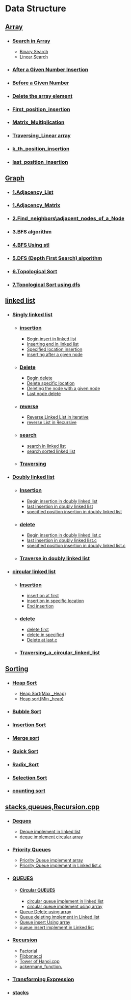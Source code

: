 # Data Structure  

## [Array](https://github.com/rakibul0026/Data-Structure/tree/main/Array)  
- ### [Search in Array](https://github.com/rakibul0026/Data-Structure/tree/main/Array/Search%20in%20array)  
  - [Binary Search](https://github.com/rakibul0026/Data-Structure/blob/main/Array/Search%20in%20array/Binary%20search.cpp)  
  - [Linear Search](https://github.com/rakibul0026/Data-Structure/blob/main/Array/Search%20in%20array/Linear_search.cpp)  
- ### [After a Given Number Insertion](https://github.com/rakibul0026/Data-Structure/blob/main/Array/After_a_given_number_insertion.cpp)  
- ### [Before a Given Number](https://github.com/rakibul0026/Data-Structure/blob/main/Array/Before__a_given_number.cpp)
- ### [Delete the array element](https://github.com/rakibul0026/Data-Structure/blob/main/Array/Delete%20the%20array%20element.cpp)
- ### [First_position_insertion](https://github.com/rakibul0026/Data-Structure/blob/main/Array/First_position_insertion.cpp)
- ### [Matrix_Multiplication](https://github.com/rakibul0026/Data-Structure/blob/main/Array/Matrix_Multiplication.c)
- ### [Traversing_Linear array](https://github.com/rakibul0026/Data-Structure/blob/main/Array/Traversing_Linear%20array.cpp)
- ### [k_th_position_insertion](https://github.com/rakibul0026/Data-Structure/blob/main/Array/k_th_position_insertion.cpp)
- ### [last_position_insertion](https://github.com/rakibul0026/Data-Structure/blob/main/Array/last_position_insertion.cpp)
  
## [Graph](https://github.com/rakibul0026/Data-Structure/tree/main/Graph)  
- ### [1.Adjacency_List](https://github.com/rakibul0026/Data-Structure/blob/main/Graph/1.Adjacency_List.c)  
- ### [1.Adjacency_Matrix](https://github.com/rakibul0026/Data-Structure/blob/main/Graph/1.Adjacency_Matrix.cpp)
-  ### [2.Find_neighbors\adjacent_nodes_of_a_Node](https://github.com/rakibul0026/Data-Structure/blob/main/Graph/2.Find_neighbors%5Cadjacent_nodes_of_a_Node.c)
-  ### [3.BFS algorithm](https://github.com/rakibul0026/Data-Structure/blob/main/Graph/3.BFS%20algorithm.cpp)
- ### [4.BFS Using stl](https://github.com/rakibul0026/Data-Structure/blob/main/Graph/4.BFS%20Using%20stl.cpp)  
- ### [5.DFS (Depth First Search) algorithm](https://github.com/rakibul0026/Data-Structure/blob/main/Graph/5.DFS%20(Depth%20First%20Search)%20algorithm.cpp)  
- ### [6.Topological Sort](https://github.com/rakibul0026/Data-Structure/blob/main/Graph/6.Topological%20Sort.cpp)
 - ### [7.Topological Sort using dfs](https://github.com/rakibul0026/Data-Structure/blob/main/Graph/7.Topological%20Sort%20using%20dfs.c)  

## [linked list](https://github.com/rakibul0026/Data-Structure/tree/main/Linked_list)  
- ### [Singly linked list](https://github.com/rakibul0026/Data-Structure/tree/main/Linked_list/Singly%20linked%20list)
  - ### [insertion](https://github.com/rakibul0026/Data-Structure/tree/main/Linked_list/Singly%20linked%20list/insertion)
     - [Begin insert in linked list](https://github.com/rakibul0026/Data-Structure/blob/main/Linked_list/Singly%20linked%20list/insertion/Begin%20insert%20in%20linked%20list.c)
     - [Inserting end in linked list](https://github.com/rakibul0026/Data-Structure/blob/main/Linked_list/Singly%20linked%20list/insertion/Inserting%20end%20in%20linked%20list.c)
     - [Specified location insertion](https://github.com/rakibul0026/Data-Structure/edit/main/Linked_list/Singly%20linked%20list/insertion/Specified%20location%20insertion.c)
     - [inserting after a given node](https://github.com/rakibul0026/Data-Structure/blob/main/Linked_list/Singly%20linked%20list/insertion/inserting%20after%20a%20given%20node.c)
   - ### [Delete](https://github.com/rakibul0026/Data-Structure/tree/main/Linked_list/Singly%20linked%20list/Delete)
        - [Begin delete](https://github.com/rakibul0026/Data-Structure/blob/main/Linked_list/Singly%20linked%20list/Delete/Begin%20delete.c)
        - [Delete specific location](https://github.com/rakibul0026/Data-Structure/blob/main/Linked_list/Singly%20linked%20list/Delete/Delete%20specific%20location.c)
        - [Deleting the node with a given node](https://github.com/rakibul0026/Data-Structure/blob/main/Linked_list/Singly%20linked%20list/Delete/Deleting%20the%20node%20with%20a%20given%20node.c)
        - [Last node delete](https://github.com/rakibul0026/Data-Structure/blob/main/Linked_list/Singly%20linked%20list/Delete/Last%20node%20delete.c)
   - ### [reverse](https://github.com/rakibul0026/Data-Structure/tree/main/Linked_list/Singly%20linked%20list/reverse)
      - [Reverse Linked List in iterative](https://github.com/rakibul0026/Data-Structure/blob/main/Linked_list/Singly%20linked%20list/reverse/Reverse%20Linked%20List%20in%20iterative.c)
      -  [reverse List in Recursive](https://github.com/rakibul0026/Data-Structure/blob/main/Linked_list/Singly%20linked%20list/reverse/reverse%20List%20in%20%20Recursive.c)  
   - ### [search](https://github.com/rakibul0026/Data-Structure/tree/main/Linked_list/Singly%20linked%20list/search%20)
       - [search in linked list](https://github.com/rakibul0026/Data-Structure/blob/main/Linked_list/Singly%20linked%20list/search%20/search%20%20in%20linked%20list.c)
       - [search sorted linked list](https://github.com/rakibul0026/Data-Structure/blob/main/Linked_list/Singly%20linked%20list/search%20/search%20sorted%20linked%20list.cpp)
       
   - ### [Traversing](https://github.com/rakibul0026/Data-Structure/blob/main/Linked_list/Singly%20linked%20list/Traversing.c)
 - ### [Doubly linked list](https://github.com/rakibul0026/Data-Structure/tree/main/Linked_list/Doubly%20linked%20list)
   - ### [Insertion](https://github.com/rakibul0026/Data-Structure/tree/main/Linked_list/Doubly%20linked%20list/Insertion)
     -  [Begin insertion in doubly linked list](https://github.com/rakibul0026/Data-Structure/blob/main/Linked_list/Doubly%20linked%20list/Insertion/Begin%20insertion%20in%20doubly%20linked%20list.c)
     -  [last insertion in doubly linked list](https://github.com/rakibul0026/Data-Structure/blob/main/Linked_list/Doubly%20linked%20list/Insertion/last%20insertion%20in%20doubly%20linked%20list.c)
     -  [specified position insertion in doubly linked list](https://github.com/rakibul0026/Data-Structure/blob/main/Linked_list/Doubly%20linked%20list/Insertion/specified%20position%20insertion%20in%20doubly%20linked%20list.c)
    
   - ### [delete](https://github.com/rakibul0026/Data-Structure/tree/main/Linked_list/Doubly%20linked%20list/delete%20)
       -  [Begin insertion in doubly linked list.c](https://github.com/rakibul0026/Data-Structure/blob/main/Linked_list/Doubly%20linked%20list/delete%20/begin%20%20delete%20in%20doubly%20linked%20list.c)
       -  [last insertion in doubly linked list.c](https://github.com/rakibul0026/Data-Structure/blob/main/Linked_list/Doubly%20linked%20list/delete%20/last%20delete%20in%20doubly%20linked%20list.c)
      - [specified position insertion in doubly linked list.c](https://github.com/rakibul0026/Data-Structure/blob/main/Linked_list/Doubly%20linked%20list/delete%20/specified%20position%20delete%20in%20doubly%20linked%20list.c) 
   - ### [Traverse in doubly linked list](https://github.com/rakibul0026/Data-Structure/blob/main/Linked_list/Doubly%20linked%20list/Traverse%20in%20doubly%20linked%20list.c)
 - ### [circular linked list](https://github.com/rakibul0026/Data-Structure/tree/main/Linked_list/circular%20linked%20%20list)
   - ### [Insertion](https://github.com/rakibul0026/Data-Structure/tree/main/Linked_list/circular%20linked%20%20list/Insertion)
        -  [insertion at first](https://github.com/rakibul0026/Data-Structure/blob/main/Linked_list/circular%20linked%20%20list/Insertion/insertion%20at%20first.cpp)
        -  [insertion in specific location](https://github.com/rakibul0026/Data-Structure/blob/main/Linked_list/circular%20linked%20%20list/Insertion/insertion%20in%20specific%20location.cpp)
        -  [End insertion](https://github.com/rakibul0026/Data-Structure/blob/main/Linked_list/circular%20linked%20%20list/Insertion/End%20insertion.cpp)
          
   - ### [delete](https://github.com/rakibul0026/Data-Structure/tree/main/Linked_list/circular%20linked%20%20list/Delete)
       -  [delete first ](https://github.com/rakibul0026/Data-Structure/blob/main/Linked_list/circular%20linked%20%20list/Delete/delete%20first%20.c)
       -  [delete in specified](https://github.com/rakibul0026/Data-Structure/blob/main/Linked_list/circular%20linked%20%20list/Delete/delete%20in%20specified.c)
       -  [Delete at last.c](https://github.com/rakibul0026/Data-Structure/blob/main/Linked_list/circular%20linked%20%20list/Delete/Delete%20at%20last.c)
   - ### [Traversing_a_circular_linked_list](https://github.com/rakibul0026/Data-Structure/blob/main/Linked_list/circular%20linked%20%20list/Traversing_a_circular_linked_list.c)
## [Sorting](https://github.com/rakibul0026/Data-Structure/tree/main/Sorting)


  - ### [Heap Sort](https://github.com/rakibul0026/Data-Structure/tree/main/Sorting/Heap%20Sort)  
    - [Heap Sort(Max _Heap)](https://github.com/rakibul0026/Data-Structure/blob/main/Sorting/Heap%20Sort/Heap%20Sort(Max%20_Heap).cpp)  
    - [Heap sort(Min _heap)](https://github.com/rakibul0026/Data-Structure/blob/main/Sorting/Heap%20Sort/Heap%20sort(Min%20_heap).cpp)  
   - ### [Bubble Sort](https://github.com/rakibul0026/Data-Structure/blob/main/Sorting/Bubble%20sort.cpp)
   - ### [Insertion Sort](https://github.com/rakibul0026/Data-Structure/blob/main/Sorting/Insertion%20Sort.cpp)
   - ### [Merge sort](https://github.com/rakibul0026/Data-Structure/blob/main/Sorting/Merge%20sort.cpp)
   - ### [Quick Sort](https://github.com/rakibul0026/Data-Structure/blob/main/Sorting/Quick%20Sort.cpp)
   - ### [Radix_Sort](https://github.com/rakibul0026/Data-Structure/blob/main/Sorting/Radix_Sort.cpp)
   - ### [Selection Sort](https://github.com/rakibul0026/Data-Structure/blob/main/Sorting/Selection%20Sort.cpp)
   - ### [counting sort](https://github.com/rakibul0026/Data-Structure/blob/main/Sorting/counting%20sort.cpp)
     
## [stacks,queues,Recursion.cpp](https://github.com/rakibul0026/Data-Structure/tree/main/stacks%2Cqueues%2CRecursion.cpp)  
- ### [Deques](https://github.com/rakibul0026/Data-Structure/tree/main/stacks%2Cqueues%2CRecursion.cpp/Deques)
   - [Deque implement in linked list](https://github.com/rakibul0026/Data-Structure/blob/main/stacks%2Cqueues%2CRecursion.cpp/Deques/Deque%20implement%20in%20linked%20list.c)
   - [deque implement circular array](https://github.com/rakibul0026/Data-Structure/blob/main/stacks%2Cqueues%2CRecursion.cpp/Deques/deque%20implement%20circular%20array.c)  
- ### [Priority Queues](https://github.com/rakibul0026/Data-Structure/tree/main/stacks%2Cqueues%2CRecursion.cpp/Priority%20Queues)
   - [Priority Queue implement array](https://github.com/rakibul0026/Data-Structure/blob/main/stacks%2Cqueues%2CRecursion.cpp/Priority%20Queues/Priority%20Queue%20implement%20array.c)
    - [Priority Queue implement in Linked list.c](https://github.com/rakibul0026/Data-Structure/blob/main/stacks%2Cqueues%2CRecursion.cpp/Priority%20Queues/Priority%20Queue%20implement%20in%20Linked%20list.c) 
- ### [QUEUES](https://github.com/rakibul0026/Data-Structure/tree/main/stacks%2Cqueues%2CRecursion.cpp/QUEUES)
  - #### [Circular QUEUES](https://github.com/rakibul0026/Data-Structure/tree/main/stacks%2Cqueues%2CRecursion.cpp/QUEUES/circular%20queue%20)
     - [circular queue implement in linked list](https://github.com/rakibul0026/Data-Structure/blob/main/stacks%2Cqueues%2CRecursion.cpp/QUEUES/circular%20queue%20/circular%20queue%20implement%20in%20%20linked%20list.c)
     - [circular queue implement using array](https://github.com/rakibul0026/Data-Structure/blob/main/stacks%2Cqueues%2CRecursion.cpp/QUEUES/circular%20queue%20/circular%20queue%20implement%20using%20array.c)
   - [Queue Delete using array](https://github.com/rakibul0026/Data-Structure/blob/main/stacks%2Cqueues%2CRecursion.cpp/QUEUES/Queue%20Delete%20using%20array%20.c)
    - [Queue deleting implement in Linked list](https://github.com/rakibul0026/Data-Structure/blob/main/stacks%2Cqueues%2CRecursion.cpp/QUEUES/Queue%20deleting%20implement%20in%20Linked%20list.c)
   - [Queue insert Using array](https://github.com/rakibul0026/Data-Structure/blob/main/stacks%2Cqueues%2CRecursion.cpp/QUEUES/Queue%20insert%20Using%20array.c)
   - [queue insert implement in Linked list](https://github.com/rakibul0026/Data-Structure/blob/main/stacks%2Cqueues%2CRecursion.cpp/QUEUES/queue%20insert%20implement%20in%20Linked%20list.c)
- ### [Recursion](https://github.com/rakibul0026/Data-Structure/tree/main/stacks%2Cqueues%2CRecursion.cpp/Recursion)
    - [Factorial](https://github.com/rakibul0026/Data-Structure/blob/main/stacks%2Cqueues%2CRecursion.cpp/Recursion/Factorial.cpp)
    - [Fibbonacci](https://github.com/rakibul0026/Data-Structure/blob/main/stacks%2Cqueues%2CRecursion.cpp/Recursion/Fibbonacci.cpp)
     - [Tower of Hanoi.cpp]()
     - [ackermann_function.]()
- ### [Transforming Expression](https://github.com/rakibul0026/Data-Structure/tree/main/stacks%2Cqueues%2CRecursion.cpp/Transforming%20Expression)  
- ### [stacks](https://github.com/rakibul0026/Data-Structure/tree/main/stacks%2Cqueues%2CRecursion.cpp/stacks)







